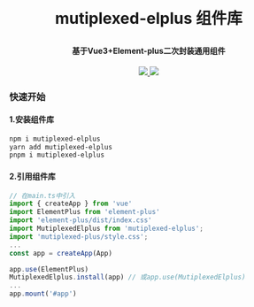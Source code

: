 <h1 align="center" style="margin: 30px 0 30px; font-weight: bold;">mutiplexed-elplus 组件库</h1>
<h4 align="center">基于Vue3+Element-plus二次封装通用组件</h4>
<p align="center">
	  <a href="https://github.com/vuejs/core" target="_blank">
    <img src="https://img.shields.io/badge/vue-%5E3.2.41-blue">
    </a>
    <a href="https://element-plus.gitee.io/zh-CN/component/button.html" target="_blank">
    <img src="https://img.shields.io/badge/element--plus-%5E2.2.26-blue">
    </a>
</p>

### 快速开始

#### 1.安装组件库

```bash
npm i mutiplexed-elplus
yarn add mutiplexed-elplus
pnpm i mutiplexed-elplus
```

#### 2.引用组件库

```javascript
// 在main.ts中引入
import { createApp } from 'vue'
import ElementPlus from 'element-plus'
import 'element-plus/dist/index.css'
import MutiplexedElplus from 'mutiplexed-elplus';
import 'mutiplexed-plus/style.css';
...
const app = createApp(App)

app.use(ElementPlus)
MutiplexedElplus.install(app) // 或app.use(MutiplexedElplus)
...
app.mount('#app')
```
